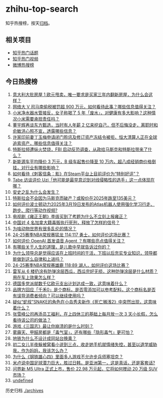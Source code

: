 # zhihu-top-search

知乎热搜榜，按天[归档](./archives)。

## 相关项目

- [知乎热门话题](https://github.com/justjavac/zhihu-trending-hot-questions)
- [知乎热门视频](https://github.com/justjavac/zhihu-trending-hot-video)
- [微博热搜榜](https://github.com/justjavac/weibo-trending-hot-search)

## 今日热搜榜

<!-- BEGIN -->
<!-- 最后更新时间 Fri Mar 21 2025 14:44:05 GMT+0800 (China Standard Time) -->

1. [意大利大批房屋 1 欧元甩卖，唯一要求是买家三年内翻新房屋，为什么会这样？](https://www.zhihu.com/search?q=https%3A%2F%2Fapi.zhihu.com%2Fquestions%2F15355721815)
1. [网络大 V 司马南偷税被罚超 900 万元，如何看待此事？哪些信息值得关注？](https://www.zhihu.com/search?q=https%3A%2F%2Fapi.zhihu.com%2Fquestions%2F15464307536)
1. [小米净水器水管接反，女子称喝了 5 年「废水」，对健康有多大影响？这种情况小米需要承担责任吗？](https://www.zhihu.com/search?q=https%3A%2F%2Fapi.zhihu.com%2Fquestions%2F15435239271)
1. [董宇辉再谈东方甄选，当时有人年薪 2 亿来挖自己，但不后悔没走，离职时和俞敏洪心照不宣，透露哪些信息？](https://www.zhihu.com/search?q=https%3A%2F%2Fapi.zhihu.com%2Fquestions%2F15407525590)
1. [许家印前妻丁玉梅申请闭门聆讯及修订资产冻结令被拒，恒大清算人正在全球追索资产，哪些信息值得关注？](https://www.zhihu.com/search?q=https%3A%2F%2Fapi.zhihu.com%2Fquestions%2F15390615988)
1. [特斯拉频遭纵火焚烧，FBI 启动反恐调查，从政给马斯克和特斯拉带来了什么？](https://www.zhihu.com/search?q=https%3A%2F%2Fapi.zhihu.com%2Fquestions%2F15407520680)
1. [新能源车平均降价 3 万元，B 级车起售价降至 10 万内，超八成经销商价格倒挂，对行业有哪些影响？](https://www.zhihu.com/search?q=https%3A%2F%2Fapi.zhihu.com%2Fquestions%2F15390619471)
1. [如何看待《刺客信条：影》在Steam平台上目前评价为“特别好评”？](https://www.zhihu.com/search?q=https%3A%2F%2Fapi.zhihu.com%2Fquestions%2F15415879870)
1. [Tabe 访谈评价 Uzi「他可能是最早意识到对线侵略性的选手」这一点体现在哪？](https://www.zhihu.com/search?q=https%3A%2F%2Fapi.zhihu.com%2Fquestions%2F15165874466)
1. [安史之乱为什么会发生？](https://www.zhihu.com/search?q=https%3A%2F%2Fapi.zhihu.com%2Fquestions%2F20061123)
1. [特斯拉会不会因为马斯克而破产？或股价在2025年跌至135美元？](https://www.zhihu.com/search?q=https%3A%2F%2Fapi.zhihu.com%2Fquestions%2F15236926798)
1. [如何评价波士顿动力2025年3月19日发布的Atlas机器人使用强化学习行走、跑步、爬行等动作视频?](https://www.zhihu.com/search?q=https%3A%2F%2Fapi.zhihu.com%2Fquestions%2F15389845180)
1. [电视剧《雍正王朝》李绂买到了考题为什么不立刻上报雍正？](https://www.zhihu.com/search?q=https%3A%2F%2Fapi.zhihu.com%2Fquestions%2F15058616922)
1. [中国对 4 名加拿大籍毒贩执行死刑，释放了怎样的信号？](https://www.zhihu.com/search?q=https%3A%2F%2Fapi.zhihu.com%2Fquestions%2F15414410902)
1. [为啥动物世界有很多乱伦的情况？](https://www.zhihu.com/search?q=https%3A%2F%2Fapi.zhihu.com%2Fquestions%2F660292151)
1. [24-25赛季NBA常规赛猛龙 114:117 勇士，如何评价这场比赛？](https://www.zhihu.com/search?q=https%3A%2F%2Fapi.zhihu.com%2Fquestions%2F15464711174)
1. [如何评价 OpenAI 首发语音 Agent ？有哪些亮点值得关注？](https://www.zhihu.com/search?q=https%3A%2F%2Fapi.zhihu.com%2Fquestions%2F15459455902)
1. [有哪些关于人生的道理，是儿歌中早就告诉过你的？](https://www.zhihu.com/search?q=https%3A%2F%2Fapi.zhihu.com%2Fquestions%2F15340375170)
1. [为什么领导总是觉得应该在上班时间的干活，下班以后充实专业知识，领导都能做到这么自律和上进吗？](https://www.zhihu.com/search?q=https%3A%2F%2Fapi.zhihu.com%2Fquestions%2F14977775768)
1. [24-25赛季NBA常规赛雄鹿 118:89 湖人，如何评价这场比赛？](https://www.zhihu.com/search?q=https%3A%2F%2Fapi.zhihu.com%2Fquestions%2F15466197315)
1. [雷军从 6 楼扔涂有防弹涂层西瓜，西瓜完好无损，这种防弹涂层是什么材质？用在车上效果怎么样？](https://www.zhihu.com/search?q=https%3A%2F%2Fapi.zhihu.com%2Fquestions%2F1885968228834058920)
1. [德国多党派就数千亿欧元支出计划达成一致，这意味着什么？](https://www.zhihu.com/search?q=https%3A%2F%2Fapi.zhihu.com%2Fquestions%2F15025675604)
1. [品牌方回应「千禾0」是个商标，是否零添加可以参考配料，这个商标名是否有误导消费者倾向？可以继续使用吗？](https://www.zhihu.com/search?q=https%3A%2F%2Fapi.zhihu.com%2Fquestions%2F15394982178)
1. [疑似“蛇叔”SNAKE的角色在小岛秀夫新作《死亡搁浅2》中突然出现，这意味着什么？](https://www.zhihu.com/search?q=https%3A%2F%2Fapi.zhihu.com%2Fquestions%2F14562118735)
1. [张雪峰公司再添员工福利，在上四休三的基础上每月放一次 3 天小长假，怎么看待该公司的做法？](https://www.zhihu.com/search?q=https%3A%2F%2Fapi.zhihu.com%2Fquestions%2F15396338943)
1. [游戏《三国志》最让你崩溃的是什么时刻？](https://www.zhihu.com/search?q=https%3A%2F%2Fapi.zhihu.com%2Fquestions%2F404100032)
1. [雾霾天、甲醛房都是「毒气室」，还有哪些「隐形毒气」更可怕？](https://www.zhihu.com/search?q=https%3A%2F%2Fapi.zhihu.com%2Fquestions%2F15423981691)
1. [地铁为什么不设计成同站台换乘？](https://www.zhihu.com/search?q=https%3A%2F%2Fapi.zhihu.com%2Fquestions%2F9451101464)
1. [初二女儿半夜躲被窝看小说到三点，收走她手机就情绪失控，甚至以退学威胁我，作为妈妈，我该怎么办？](https://www.zhihu.com/search?q=https%3A%2F%2Fapi.zhihu.com%2Fquestions%2F15138990851)
1. [为什么《钢铁雄心四》里面多人游戏不允许步兵师塞坦克？](https://www.zhihu.com/search?q=https%3A%2F%2Fapi.zhihu.com%2Fquestions%2F1858184703)
1. [米卢说中国足球潜力巨大，胜过日韩，是亚洲第一，这是真话，还是客套话?](https://www.zhihu.com/search?q=https%3A%2F%2Fapi.zhihu.com%2Fquestions%2F15286404344)
1. [问界新 M5 Ultra 正式上市，售价 22.98 万元起，它将如何搅动 20 万级 SUV 市场？](https://www.zhihu.com/search?q=https%3A%2F%2Fapi.zhihu.com%2Fquestions%2F15393622358)
1. [undefined](https://www.zhihu.com/search?q=undefined)

<!-- END -->

历史归档 [./archives](./archives)
